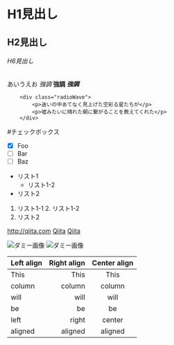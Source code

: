 # H1見出し
## H2見出し
###### H6見出し

あいうえお
*強調*
**強調**
***強調***


```html:sample
    <div class="radioWave">
        <p>迷いの中あてなく見上げた空彩る星たちが</p>
        <p>嘘みたいに晴れた朝に繋がることを教えてくれた</p>
    </div>
```

#チェックボックス
- [x] Foo
- [ ] Bar
- [ ] Baz

* リスト1
    * リスト1-2
* リスト2


1. リスト1-1
    2. リスト1-2
3. リスト2


<http://qiita.com>
[Qiita](http://qiita.com)
[Qiita](http://qiita.com "Qiita")


![ダミー画像](http://placehold.it/100)
![ダミー画像](http://placehold.it/100 "ダミー画像")


| Left align | Right align | Center align |
|:-----------|------------:|:------------:|
| This       |        This |     This     |
| column     |      column |    column    |
| will       |        will |     will     |
| be         |          be |      be      |
| left       |       right |    center    |
| aligned    |     aligned |   aligned    |
